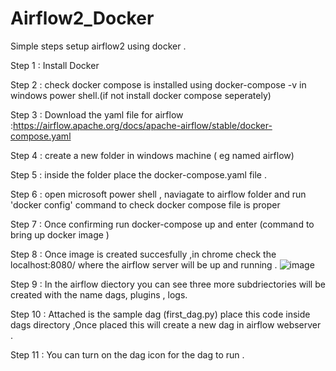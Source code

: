 # Airflow2_Docker
Simple steps setup airflow2 using docker .

Step 1 :  Install Docker 
 
Step 2 :  check docker compose is installed using docker-compose -v in windows power shell.(if not install docker compose seperately)
 
Step 3 :  Download the yaml file for airflow :https://airflow.apache.org/docs/apache-airflow/stable/docker-compose.yaml
 
Step 4 :  create a new folder in windows machine ( eg named airflow)
 
Step 5 :  inside the folder place the docker-compose.yaml file .
 
Step 6 :  open microsoft power shell , naviagate to airflow folder and run 'docker config' command to check docker compose file is proper
 
Step 7 :  Once confirming run docker-compose up and enter (command to bring up docker image )
 
Step 8 :  Once image is created succesfully ,in chrome check the localhost:8080/ where the airflow server will be up and running .
![image](https://user-images.githubusercontent.com/83544534/119598447-97251780-be00-11eb-80ce-16a8b140cd87.png)

 
Step 9 :  In the airflow diectory you can see three more subdriectories will be created with the name dags, plugins , logs.
 
Step 10 :  Attached is the sample dag (first_dag.py) place this code inside dags directory ,Once placed this will create a new dag in airflow webserver .
 
Step 11 :  You can turn on the dag icon for the dag to run .
